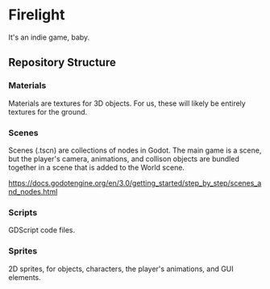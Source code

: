 # Firelight
It's an indie game, baby.

## Repository Structure 
### Materials
Materials are textures for 3D objects. For us, these will likely be entirely textures for the ground.

### Scenes
Scenes (.tscn) are collections of nodes in Godot. The main game is a scene, but the player's camera, animations, and collison objects are bundled together in a scene that is added to the World scene.

https://docs.godotengine.org/en/3.0/getting_started/step_by_step/scenes_and_nodes.html

### Scripts
GDScript code files.

### Sprites
2D sprites, for objects, characters, the player's animations, and GUI elements.
